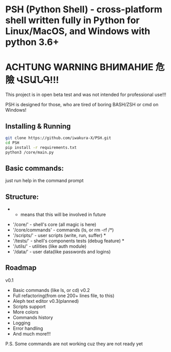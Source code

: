 # PSH (Python Shell) - cross-platform shell written fully in Python for Linux/MacOS, and Windows with python 3.6+
# ACHTUNG WARNING ВНИМАНИЕ 危險 ՎՏԱՆԳ!!!
This project is in open beta test and was not intended for professional use!!!

PSH is designed for those, who are tired of boring BASH/ZSH or cmd on Windows!
## Installing & Running
```bash
git clone https://github.com/iwakura-X/PSH.git
cd PSH
pip install -r requirements.txt
python3 /core/main.py
```
## Basic commands:
just run help in the command prompt

## Structure:
* - means that this will be involved in future
- '/core/' - shell's core (all magic is here)
- '/core/commands' - commands (ls, or rm -rf /*)
- '/scripts/' - user scripts (write, run, suffer) *
- '/tests/' - shell's components tests (debug feature) *
- '/utils/' - utilities (like auth module)
- '/data/' - user data(like passwords and logins)


## Roadmap
 v0.1
  - Basic commands (like ls, or cd)
 v0.2
  - Full refactoring(from one 200+ lines file, to this)
  - Aleph text editor
 v0.3(planned)
  - Scripts support
  - More colors
  - Commands history
  - Logging
  - Error handling
  - And much more!!!


P.S. Some commands are not working cuz they are not ready yet
